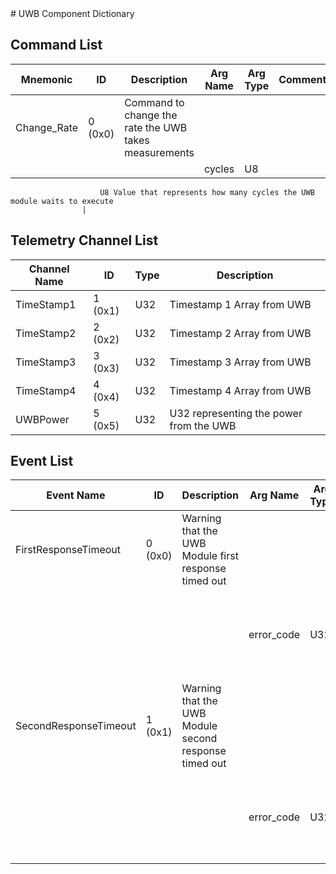 <title>UWB Component Dictionary</title>
# UWB Component Dictionary


## Command List

|Mnemonic|ID|Description|Arg Name|Arg Type|Comment
|---|---|---|---|---|---|
|Change_Rate|0 (0x0)|Command to change the rate the UWB takes measurements| | |
| | | |cycles|U8|
                    	U8 Value that represents how many cycles the UWB module waits to execute
                    |

## Telemetry Channel List

|Channel Name|ID|Type|Description|
|---|---|---|---|
|TimeStamp1|1 (0x1)|U32|Timestamp 1 Array from UWB|
|TimeStamp2|2 (0x2)|U32|Timestamp 2 Array from UWB|
|TimeStamp3|3 (0x3)|U32|Timestamp 3 Array from UWB|
|TimeStamp4|4 (0x4)|U32|Timestamp 4 Array from UWB|
|UWBPower|5 (0x5)|U32|U32 representing the power from the UWB|

## Event List

|Event Name|ID|Description|Arg Name|Arg Type|Arg Size|Description
|---|---|---|---|---|---|---|
|FirstResponseTimeout|0 (0x0)|Warning that the UWB Module first response timed out| | | | |
| | | |error_code|U32||U32 value that represents the Error Code for UWB Module|
|SecondResponseTimeout|1 (0x1)|Warning that the UWB Module second response timed out| | | | |
| | | |error_code|U32||U32 value that represents the Error Code for UWB Module|
